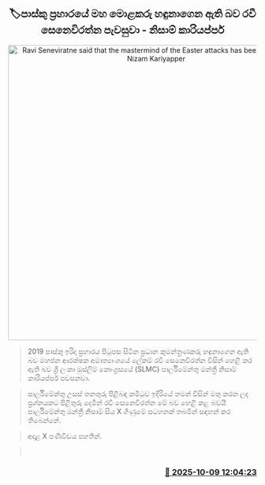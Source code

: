 <p align='center'><b><h2 align='center' title='Ravi Seneviratne said that the mastermind of the Easter attacks has been identified - Nizam Kariyapper'>🏷පාස්කු ප්‍රහාරයේ මහ මොළකරු හඳුනාගෙන ඇති බව රවී සෙනෙවිරත්න පැවසුවා - නිසාම් කාරියප්පර්</h2></b></p>
<p align='center'><img src='https://helakuru.sgp1.cdn.digitaloceanspaces.com/esana/images/lib/easter-attack-1.jpg' width='600' alt='Ravi Seneviratne said that the mastermind of the Easter attacks has been identified - Nizam Kariyapper'></p>

> 2019 පාස්කු ඉරිදා ප්‍රහාරය පිටුපස සිටින ප්‍රධාන කුමන්ත්‍රණකරු හඳුනාගෙන ඇති බව මහජන ආරක්ෂක අමාත්‍යාංශයේ ලේකම් රවී සෙනෙවිරත්න විසින් හෙළි කර ඇති බව ශ්‍රී ලංකා මුස්ලිම් කොංග්‍රසයේ (SLMC) පාර්ලිමේන්තු මන්ත්‍රී නිසාම් කාරියප්පර් පවසනවා.

> පාර්ලිමේන්තු උසස් තනතුරු පිළිබඳ කමිටුව ඉදිරියේ තමන් විසින් මතු කරන ලද ප්‍රශ්නයකට පිළිතුරු දෙමින් රවී සෙනෙවිරත්න මේ බව හෙළි කළ බවයි පාර්ලිමේන්තු මන්ත්‍රී නිසාම් සිය X ගිණුමේ සටහනක් තබමින් සඳහන් කර තිබෙන්නේ.

> අදාළ X පණිවිඩය පහතින්.

>  



<h3 align='right'><a href='https://www.helakuru.lk/esana/p/114342/'>📅 2025-10-09 12:04:23</a></h3>

